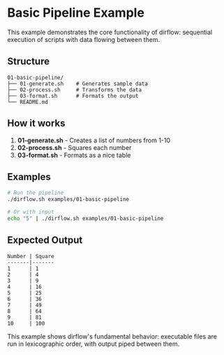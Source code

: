 # Basic Pipeline Example

This example demonstrates the core functionality of dirflow: sequential execution of scripts with data flowing between them.

## Structure
```
01-basic-pipeline/
├── 01-generate.sh    # Generates sample data
├── 02-process.sh     # Transforms the data
├── 03-format.sh      # Formats the output
└── README.md
```

## How it works
1. **01-generate.sh** - Creates a list of numbers from 1-10
2. **02-process.sh** - Squares each number 
3. **03-format.sh** - Formats as a nice table

## Examples
```bash
# Run the pipeline
./dirflow.sh examples/01-basic-pipeline

# Or with input
echo "5" | ./dirflow.sh examples/01-basic-pipeline
```

## Expected Output
```
Number | Square
-------|-------
1      | 1
2      | 4
3      | 9
4      | 16
5      | 25
6      | 36
7      | 49
8      | 64
9      | 81
10     | 100
```

This example shows dirflow's fundamental behavior: executable files are run in lexicographic order, with output piped between them.